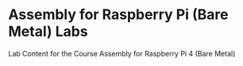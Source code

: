 # Assembly for Raspberry Pi (Bare Metal) Labs

Lab Content for the Course Assembly for Raspberry Pi 4 (Bare Metal)

